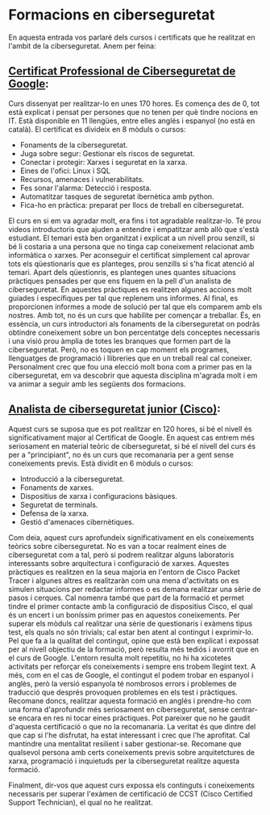 # Formacions en ciberseguretat

En aquesta entrada vos parlaré dels cursos i certificats que he realitzat en l'ambit de la ciberseguretat. Anem per feina:

## [Certificat Professional de Ciberseguretat de Google](https://www.coursera.org/professional-certificates/google-cybersecurity): 

Curs dissenyat per realitzar-lo en unes 170 hores. Es comença des de 0, tot està explicat i pensat per persones que no tenen per què tindre nocions en IT. Està disponible en 11 llengües, entre elles anglés i espanyol (no està en català). El certificat es divideix en 8 mòduls o cursos:

- Fonaments de la ciberseguretat.
- Juga sobre segur: Gestionar els riscos de seguretat.
- Conectar i protegir: Xarxes i seguretat en la xarxa.
- Eines de l'ofici: Linux i SQL
- Recursos, amenaces i vulnerabilitats.
- Fes sonar l'alarma: Detecció i resposta.
- Automatitzar tasques de seguretat ibernètica amb python.
- Fica-ho en pràctica: preparat per llocs de treball en ciberseguretat.

El curs en si em va agradar molt, era fins i tot agradable realitzar-lo. Té prou videos introductoris que ajuden a entendre i empatitzar amb allò que s'està estudiant. El temari està ben organitzat i explicat a un nivell prou senzill, si bé li costaria a una persona que no tinga cap coneixement relacionat amb informàtica o xarxes. Per aconseguir el certificat simplement cal aprovar tots els qüestionaris que es planteges, prou senzills si s'ha ficat atenció al temari. Apart dels qüestionris, es plantegen unes quantes situacions pràctiques pensades per que ens fiquem en la pell d'un analista de ciberseguretat. En aquestes pràctiques es realitzen algunes accions molt guiades i específiques per tal que replenem uns informes. Al final, es proporcionen informes a mode de solució per tal que els comparem amb els nostres. Amb tot, no és un curs que habilite per començar a treballar. És, en essència, un curs introductori als fonaments de la ciberseguretat on podràs obtindre coneixement sobre un bon percentatge dels conceptes necessaris i una visió prou àmplia de totes les branques que formen part de la ciberseguretat. Però, no es toquen en cap moment els programes, llenguatges de programació i llibreries que en un treball real cal coneixer. Personalment crec que fou una elecció molt bona com a primer pas en la ciberseguretat, em va descobrir que aquesta disciplina m'agrada molt i em va animar a seguir amb les següents dos formacions.

## [Analista de ciberseguretat junior (Cisco)](https://www.netacad.com/career-paths/cybersecurity?courseLang=en-US):

Aquest curs se suposa que es pot realitzar en 120 hores, si bé el nivell és significativament major al Certificat de Google. En aquest cas entrem més seriosament en material teòric de ciberseguretat, si bé el nivell del curs és per a "principiant", no és un curs que recomanaria per a gent sense coneixements previs. Està dividit en 6 mòduls o cursos:

- Introducció a la ciberseguretat.
- Fonaments de xarxes.
- Dispositius de xarxa i configuracions bàsiques.
- Seguretat de terminals.
- Defensa de la xarxa.
- Gestió d'amenaces cibernètiques.

Com deia, aquest curs aprofundeix significativament en els coneixements teòrics sobre ciberseguretat. No es van a tocar realment eines de ciberseguretat com a tal, però si podrem realitzar alguns laboratoris interessants sobre arquitectura i configuració de xarxes. Aquestes pràctiques es realitzen en la seua majoria en l'entorn de Cisco Packet Tracer i algunes altres es realitzaràn com una mena d'activitats on es simulen situacions per redactar informes o es demana realitzar una sèrie de pasos i cerques. Cal nomenra també que part de la formació et permet tindre el primer contacte amb la configuració de dispositius Cisco, el qual és un encert i un boníssim primer pas en aquestos coneixements. Per superar els mòduls cal realitzar una sèrie de questionaris i exàmens tipus test, els quals no són trivials; cal estar ben atent al contingut i exprimir-lo. Pel que fa a la qualitat del contingut, opine que està ben explicat i expossat per al nivell objectiu de la formació, però resulta més tediós i avorrit que en el curs de Google. L'entorn resulta molt repetitiu, no hi ha xicotetes activitats per reforçar els coneixements i sempre ens trobem llegint text. A més, com en el cas de Google, el contingut el podem trobar en espanyol i anglès, però la versió espanyola té nombrosos errors i problemes de traducció que després provoquen problemes en els test i pràctiques. Recomane doncs, realitzar aquesta formació en anglés i prendre-ho com una forma d'aprofundir més seriosament en ciberseguretat, sense centrar-se encara en res ni tocar eines pràctiques. Pot pareixer que no he gaudit d'aquesta certificació o que no la recomanaria. La veritat és que dintre del que cap si l'he disfrutat, ha estat interessant i crec que l'he aprofitat. Cal mantindre una mentalitat resilient i saber gestionar-se. Recomane que qualsevol persona amb certs coneixements previs sobre arquitetctures de xarxa, programació i inquietuds per la ciberseguretat realitze aquesta formació. 

Finalment, dir-vos que aquest curs expossa els continguts i coneixements necessaris per superar l'exàmen de certificació de CCST (Cisco Certified Support Technician), el qual no he realitzat. 
  

